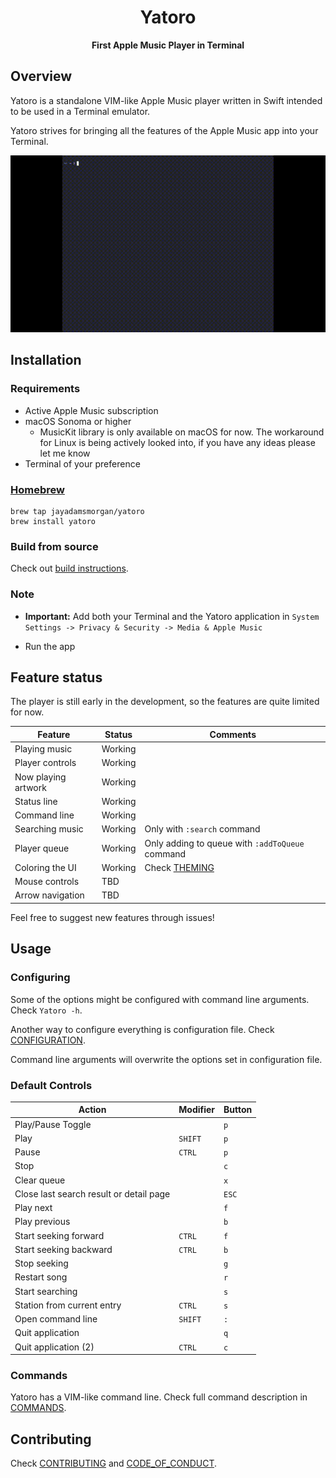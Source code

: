 <div align="center">

# Yatoro
**First Apple Music Player in Terminal**

</div>


## Overview

Yatoro is a standalone VIM-like Apple Music player written in Swift intended to be used in a Terminal emulator.

Yatoro strives for bringing all the features of the Apple Music app into your Terminal.

![](yatoro.gif)


## Installation

### Requirements

- Active Apple Music subscription
- macOS Sonoma or higher
    - MusicKit library is only available on macOS for now. The workaround for Linux is being actively looked into, if you have any ideas please let me know
- Terminal of your preference

### [Homebrew][homebrew]

```
brew tap jayadamsmorgan/yatoro
brew install yatoro
```

### Build from source

Check out [build instructions](BUILD.md).

### Note

- **Important:** Add both your Terminal and the Yatoro application in `System Settings -> Privacy & Security -> Media & Apple Music`

- Run the app

## Feature status

The player is still early in the development, so the features are quite limited for now.


| Feature             | Status  | Comments                                        |
| ------------------- | ------- | ----------------------------------------------- |
| Playing music       | Working |                                                 |
| Player controls     | Working |                                                 |
| Now playing artwork | Working |                                                 |
| Status line         | Working |                                                 |
| Command line        | Working |                                                 |
| Searching music     | Working | Only with `:search` command                     |
| Player queue        | Working | Only adding to queue with `:addToQueue` command |
| Coloring the UI     | Working | Check [THEMING](THEMING.md)                     |
| Mouse controls      |   TBD   |                                                 |
| Arrow navigation    |   TBD   |                                                 |

Feel free to suggest new features through issues!


## Usage

### Configuring

Some of the options might be configured with command line arguments. Check `Yatoro -h`.

Another way to configure everything is configuration file. Check [CONFIGURATION](CONFIGURATION.md).

Command line arguments will overwrite the options set in configuration file.

### Default Controls

| Action                                  | Modifier | Button |
|-----------------------------------------| -------- | ------ |
| Play/Pause Toggle                       |          |  `p`   |
| Play                                    |  `SHIFT` |  `p`   |
| Pause                                   |  `CTRL`  |  `p`   |
| Stop                                    |          |  `c`   |
| Clear queue                             |          |  `x`   |
| Close last search result or detail page |          | `ESC`  |
| Play next                               |          |  `f`   |
| Play previous                           |          |  `b`   |
| Start seeking forward                   |  `CTRL`  |  `f`   |
| Start seeking backward                  |  `CTRL`  |  `b`   |
| Stop seeking                            |          |  `g`   |
| Restart song                            |          |  `r`   |
| Start searching                         |          |  `s`   |
| Station from current entry              |  `CTRL`  |  `s`   |
| Open command line                       |  `SHIFT` |  `:`   |
| Quit application                        |          |  `q`   |
| Quit application (2)                    |  `CTRL`  |  `c`   |

### Commands

Yatoro has a VIM-like command line. Check full command description in [COMMANDS](COMMANDS.md).


## Contributing

Check [CONTRIBUTING](CONTRIBUTING.md) and [CODE_OF_CONDUCT](CODE_OF_CONDUCT.md).


[homebrew]: https://brew.sh
[release_page]: https://github.com/jayadamsmorgan/Yatoro/releases 
[release_issue]: https://github.com/jayadamsmorgan/Yatoro/issues/3
